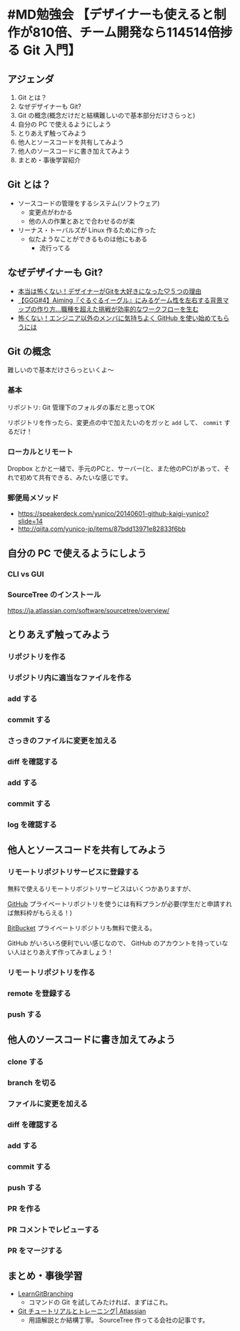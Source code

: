 # \#MD勉強会 【デザイナーも使えると制作が810倍、チーム開発なら114514倍捗る Git 入門】

## アジェンダ

1. Git とは？
2. なぜデザイナーも Git?
3. Git の概念(概念だけだと結構難しいので基本部分だけさらっと)
4. 自分の PC で使えるようにしよう
5. とりあえず触ってみよう
6. 他人とソースコードを共有してみよう
7. 他人のソースコードに書き加えてみよう
8. まとめ・事後学習紹介


## Git とは？

* ソースコードの管理をするシステム(ソフトウェア)
  * 変更点がわかる
  * 他の人の作業とあとで合わせるのが楽
* リーナス・トーバルズが Linux 作るために作った
  * 似たようなことができるものは他にもある
    * 流行ってる

## なぜデザイナーも Git?

* [本当は怖くない！デザイナーがGitを大好きになった♡５つの理由](http://blog.nanapi.co.jp/tech/2014/04/23/git-love/)
* [【GGG#4】Aiming『ぐるぐるイーグル』にみるゲーム性を左右する背景マップの作り方…職種を超えた挑戦が効率的なワークフローを生む](http://gamebiz.jp/?p=151641)
* [怖くない！エンジニア以外のメンバに気持ちよく GitHub を使い始めてもらうには](http://techlife.cookpad.com/entry/2015/09/17/170158)


## Git の概念

難しいので基本だけさらっといくよ〜

### 基本

リポジトリ: Git 管理下のフォルダの事だと思ってOK

リポジトリを作ったら、変更点の中で加えたいのをガッと `add` して、 `commit` するだけ！

### ローカルとリモート

Dropbox とかと一緒で、手元のPCと、サーバー(と、また他のPC)があって、それで初めて共有できる、みたいな感じです。

### 郵便局メソッド

* https://speakerdeck.com/yunico/20140601-github-kaigi-yunico?slide=14
* http://qiita.com/yunico-jp/items/87bdd13971e82833f6bb


## 自分の PC で使えるようにしよう

### CLI vs GUI

### SourceTree のインストール

https://ja.atlassian.com/software/sourcetree/overview/

## とりあえず触ってみよう

### リポジトリを作る

### リポジトリ内に適当なファイルを作る

### add する

### commit する

### さっきのファイルに変更を加える

### diff を確認する

### add する

### commit する

### log を確認する

## 他人とソースコードを共有してみよう

### リモートリポジトリサービスに登録する

無料で使えるリモートリポジトリサービスはいくつかありますが、

[GitHub](https://github.com/)
プライベートリポジトリを使うには有料プランが必要(学生だと申請すれば無料枠がもらえる！)

[BitBucket](https://bitbucket.org/)
プライベートリポジトリも無料で使える。

GitHub がいろいろ便利でいい感じなので、 GitHub のアカウントを持っていない人はとりあえず作ってみましょう！


### リモートリポジトリを作る

### remote を登録する

### push する

## 他人のソースコードに書き加えてみよう

### clone する

### branch を切る

### ファイルに変更を加える

### diff を確認する

### add する

### commit する

### push する

### PR を作る

### PR コメントでレビューする

### PR をマージする


## まとめ・事後学習

* [LearnGitBranching](http://k.swd.cc/learnGitBranching-ja/)
  * コマンドの Git を試してみたければ、まずはこれ。
* [Git チュートリアルとトレーニング| Atlassian](https://www.atlassian.com/ja/git/)
  * 用語解説とか結構丁寧。 SourceTree 作ってる会社の記事です。
